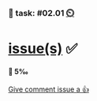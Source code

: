 ### 💪 task: #02.01 [⏲️](https://youtu.be/h1uaTOmvZbA)

# [issue(s)](https://docs.github.com/en/issues) ✅

#### 🏅 5‰

[Give comment issue a 👍](https://github.com/astefanutti/decktape/issues/296)